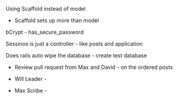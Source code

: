 Using Scaffold instead of model
- Scaffold sets up more than model

bCrypt - has_secure_password

Sessinos is just a controller - like posts and application


Does rails auto wipe the database - create test database


- Review pull request from Max and David - on the ordered posts

- Will Leader -
- Max Scribe -
